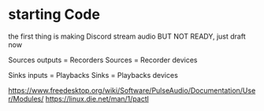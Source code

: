 # starting Code

the first thing is making Discord stream audio
BUT NOT READY, just draft now

Sources outputs = Recorders
Sources = Recorder devices

Sinks inputs = Playbacks
Sinks = Playbacks devices

https://www.freedesktop.org/wiki/Software/PulseAudio/Documentation/User/Modules/
https://linux.die.net/man/1/pactl